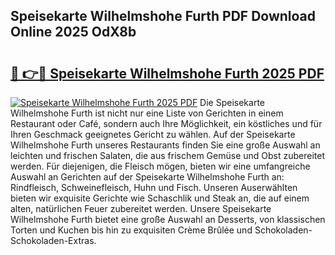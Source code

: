 ## Speisekarte Wilhelmshohe Furth PDF Download Online 2025 OdX8b

# <h2><a href="http://gc8l3ky.nevu.top/?p=Speisekarte+Wilhelmshohe+Furth">🔗 👉🔴 Speisekarte Wilhelmshohe Furth 2025 PDF</a></h2>

[![Speisekarte Wilhelmshohe Furth 2025 PDF](https://i.imgur.com/dBaPXMq.png)](http://gc8l3ky.nevu.top/?p=Speisekarte+Wilhelmshohe+Furth)
Die Speisekarte Wilhelmshohe Furth ist nicht nur eine Liste von Gerichten in einem Restaurant oder Café, sondern auch Ihre Möglichkeit, ein köstliches und für Ihren Geschmack geeignetes Gericht zu wählen. Auf der Speisekarte Wilhelmshohe Furth unseres Restaurants finden Sie eine große Auswahl an leichten und frischen Salaten, die aus frischem Gemüse und Obst zubereitet werden. Für diejenigen, die Fleisch mögen, bieten wir eine umfangreiche Auswahl an Gerichten auf der Speisekarte Wilhelmshohe Furth an: Rindfleisch, Schweinefleisch, Huhn und Fisch. Unseren Auserwählten bieten wir exquisite Gerichte wie Schaschlik und Steak an, die auf einem alten, natürlichen Feuer zubereitet werden. Unsere Speisekarte Wilhelmshohe Furth bietet eine große Auswahl an Desserts, von klassischen Torten und Kuchen bis hin zu exquisiten Crème Brûlée und Schokoladen-Schokoladen-Extras.
